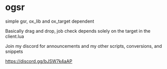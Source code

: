 # ogsr
simple gsr, ox_lib and ox_target dependent


Basically drag and drop, job check depends solely on the target in the client.lua


Join my discord for announcements and my other scripts, conversions, and snippets

https://discord.gg/bJSW7k4aAP



